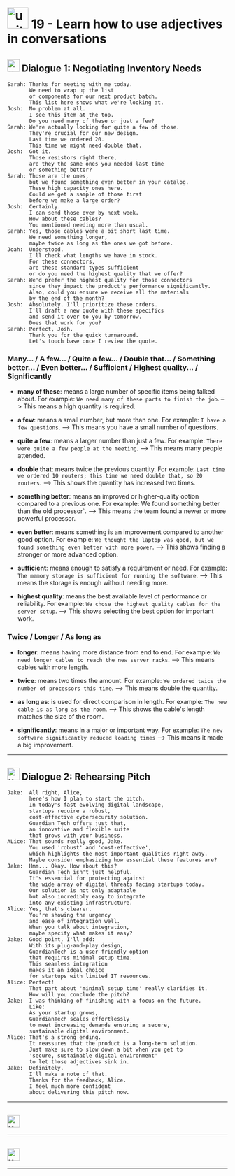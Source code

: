 # <img width="48" height="48" src="https://img.icons8.com/emoji/48/united-kingdom-emoji.png" alt="united-kingdom-emoji"/> 19 - Learn how to use adjectives in conversations

## <img width="28" height="28" src="https://img.icons8.com/emoji/28/united-kingdom-emoji.png" alt="united-kingdom-emoji"/> Dialogue 1: Negotiating Inventory Needs

```
Sarah: Thanks for meeting with me today.
       We need to wrap up the list
       of components for our next product batch.
       This list here shows what we're looking at.
Josh:  No problem at all.
       I see this item at the top.
       Do you need many of these or just a few?
Sarah: We're actually looking for quite a few of those.
       They're crucial for our new design.
       Last time we ordered 20.
       This time we might need double that.
Josh:  Got it.
       Those resistors right there,
       are they the same ones you needed last time
       or something better?
Sarah: Those are the ones,
       but we found something even better in your catalog.
       These high capacity ones here.
       Could we get a sample of those first
       before we make a large order?
Josh:  Certainly.
       I can send those over by next week.
       How about these cables?
       You mentioned needing more than usual.
Sarah: Yes, those cables were a bit short last time.
       We need something longer,
       maybe twice as long as the ones we got before.
Joah:  Understood.
       I'll check what lengths we have in stock.
       For these connectors,
       are these standard types sufficient
       or do you need the highest quality that we offer?
Sarah: We'd prefer the highest quality for those connectors
       since they impact the product's performance significantly.
       Also, could you ensure we receive all the materials
       by the end of the month?
Josh:  Absolutely. I'll prioritize these orders.
       I'll draft a new quote with these specifics
       and send it over to you by tomorrow.
       Does that work for you?
Sarah: Perfect, Josh.
       Thank you for the quick turnaround.
       Let's touch base once I review the quote.
```

### Many... / A few... / Quite a few... / Double that... / Something better... / Even better... / Sufficient / Highest quality... / Significantly

- **many of these**: means a large number of specific items being talked about. For example: `We need many of these parts to finish the job`. –> This means a high quantity is required.

- **a few**: means a small number, but more than one. For example: `I have a few questions`. –> This means you have a small number of questions.

- **quite a few**: means a larger number than just a few. For example: `There were quite a few people at the meeting`. –> This means many people attended.

- **double that**: means twice the previous quantity. For example: `Last time we ordered 10 routers; this time we need double that, so 20 routers`. –> This shows the quantity has increased two times.
 
- **something better**: means an improved or higher-quality option compared to a previous one. For example: We found something better than the old processor`. –> This means the team found a newer or more powerful processor.

- **even better**: means something is an improvement compared to another good option. For example: `We thought the laptop was good, but we found something even better with more power`. –> This shows finding a stronger or more advanced option.

- **sufficient**: means enough to satisfy a requirement or need. For example: `The memory storage is sufficient for running the software`. –> This means the storage is enough without needing more.

- **highest quality**: means the best available level of performance or reliability. For example: `We chose the highest quality cables for the server setup`. –> This shows selecting the best option for important work.

### Twice / Longer / As long as

- **longer**: means having more distance from end to end. For example: `We need longer cables to reach the new server racks`. –> This means cables with more length.

- **twice**: means two times the amount. For example: `We ordered twice the number of processors this time`. –> This means double the quantity.

- **as long as**: is used for direct comparison in length. For example: `The new cable is as long as the room`. –> This shows the cable's length matches the size of the room.

- **significantly**: means in a major or important way. For example: `The new software significantly reduced loading times` –> This means it made a big improvement.
  
---

## <img width="28" height="28" src="https://img.icons8.com/emoji/28/united-kingdom-emoji.png" alt="united-kingdom-emoji"/> Dialogue 2: Rehearsing Pitch

```
Jake:  All right, Alice,
       here's how I plan to start the pitch.
       In today's fast evolving digital landscape,
       startups require a robust,
       cost-effective cybersecurity solution.
       Guardian Tech offers just that,
       an innovative and flexible suite
       that grows with your business.
ALice: That sounds really good, Jake.
       You used 'robust' and 'cost-effective',
       which highlights the most important qualities right away.
       Maybe consider emphasizing how essential these features are?
Jake:  Hmm... Okay. How about this?
       Guardian Tech isn't just helpful.
       It's essential for protecting against
       the wide array of digital threats facing startups today.
       Our solution is not only adaptable
       but also incredibly easy to integrate
       into any existing infrastructure.
Alice: Yes, that's clearer.
       You're showing the urgency
       and ease of integration well.
       When you talk about integration,
       maybe specify what makes it easy?
Jake:  Good point. I'll add:
       With its plug-and-play design,
       GuardianTech is a user-friendly option
       that requires minimal setup time.
       This seamless integration
       makes it an ideal choice
       for startups with limited IT resources.
Alice: Perfect!
       That part about 'minimal setup time' really clarifies it.
       How will you conclude the pitch?
Jake:  I was thinking of finishing with a focus on the future.
       Like:
       As your startup grows,
       GuardianTech scales effortlessly
       to meet increasing demands ensuring a secure,
       sustainable digital environment.
Alice: That's a strong ending.
       It reassures that the product is a long-term solution.
       Just make sure to slow down a bit when you get to
       'secure, sustainable digital environment'
       to let those adjectives sink in.
Jake:  Definitely.
       I'll make a note of that.
       Thanks for the feedback, Alice.
       I feel much more confident
       about delivering this pitch now.
```

---

## <img width="28" height="28" src="https://img.icons8.com/emoji/28/united-kingdom-emoji.png" alt="united-kingdom-emoji"/> 

---

## <img width="28" height="28" src="https://img.icons8.com/emoji/28/united-kingdom-emoji.png" alt="united-kingdom-emoji"/> 

---
